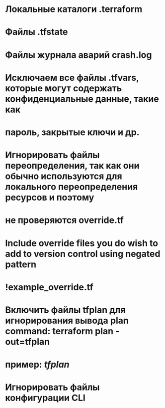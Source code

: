 # Локальные каталоги .terraform

# Файлы .tfstate

# Файлы журнала аварий crash.log

# Исключаем все файлы .tfvars, которые могут содержать конфиденциальные данные, такие как
# пароль, закрытые ключи и др. 

# Игнорировать файлы переопределения, так как они обычно используются для локального переопределения ресурсов и поэтому
# не проверяются override.tf

# Include override files you do wish to add to version control using negated pattern
#
# !example_override.tf

# Включить файлы tfplan для игнорирования вывода plan command: terraform plan -out=tfplan
# пример: *tfplan*

# Игнорировать файлы конфигурации CLI

